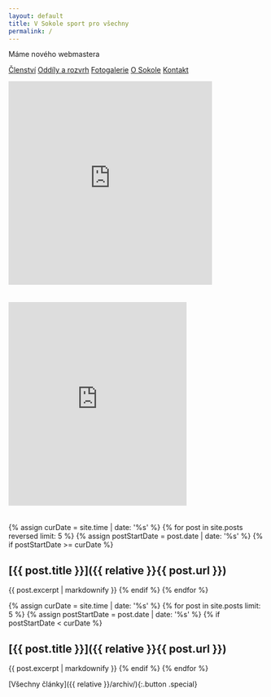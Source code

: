 ```yaml
---
layout: default
title: V Sokole sport pro všechny
permalink: /
---
```


Máme nového webmastera

<div class="row">
  <div class="12u$(medium)">
    <p><a href="{{ site.baseurl }}/clenstvi/" class="button">Členství</a>
    <a href="{{ site.baseurl }}/oddily/" class="button special">Oddíly a rozvrh</a>
    <a href="http://sokolsestajovice.rajce.idnes.cz" class="button">Fotogalerie</a>
    <a href="{{ site.baseurl }}/o-sokole/" class="button">O Sokole</a>
    <a href="{{ site.baseurl }}/kontakt/" class="button">Kontakt</a>
    </p>
  </div>
</div>


<div class="row">
  <div class="12u$(medium)">
    <p><iframe src="https://www.facebook.com/plugins/page.php?href=https%3A%2F%2Fwww.facebook.com%2Ftjsokolsestajovice%2F&tabs=timeline&height=400&small_header=true&adapt_container_width=true&hide_cover=true&show_facepile=false&appId=469260143436623" style="width:400px;height:400px;border:none;overflow:hidden;margin-bottom:20px" scrolling="no" frameborder="0" allowTransparency="true" ></iframe></p>
  </div>
  <div class="6u$(medium)">
    <p><iframe src="https://calendar.google.com/calendar/embed?mode=AGENDA&amp;height=400&amp;wkst=1&amp;bgcolor=%23FFFFFF&amp;src=vm2umku4aq2kt85mhqs4btnhio%40group.calendar.google.com&amp;color=%23B1440E&amp;ctz=Europe%2FPrague" style="width:350px;height:400px;border:none;overflow:hidden;margin-bottom:20px" scrolling="no" frameborder="0" allowTransparency="true" ></iframe></p>
  </div>
</div>

{% assign curDate = site.time | date: '%s' %}
{% for post in site.posts reversed limit: 5 %}
    {% assign postStartDate = post.date | date: '%s' %}
    {% if postStartDate >= curDate %}
## [{{ post.title }}]({{ relative }}{{ post.url }})
{{ post.excerpt | markdownify }}
    {% endif %}
{% endfor %}

{% assign curDate = site.time | date: '%s' %}
{% for post in site.posts limit: 5 %}
    {% assign postStartDate = post.date | date: '%s' %}
    {% if postStartDate < curDate %}
## [{{ post.title }}]({{ relative }}{{ post.url }})
{{ post.excerpt | markdownify }}
    {% endif %}
{% endfor %}

<!--
![Zálesák nábor plakát]({{ relative }}/images/2018-zalesak-nabor.jpg "Zálesák nábor plakát"){:.image .fit}

[Zálesák – nábor – plakát (.pdf)]({{ relative }}/files/2018-zalesak-nabor.pdf){:.button .icon .fa-download}

![Florbal nábor plakát]({{ relative }}/images/2018-florbal-nabor.jpg "Florbal nábor plakát"){:.image .fit}
-->

[Všechny články]({{ relative }}/archiv/){:.button .special}
